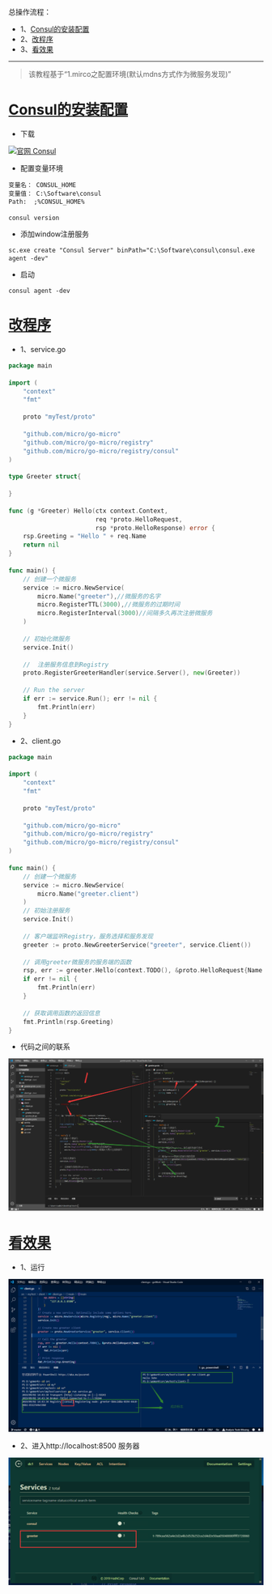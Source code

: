 总操作流程：
- 1、[Consul的安装配置](#go-01)
- 2、[改程序](#go-02)
- 3、[看效果](#go-03)

***

> 该教程基于“1.mirco之配置环境(默认mdns方式作为微服务发现)”

# <a name="go-01" href="#" >Consul的安装配置</a>

- 下载

[![](https://img.shields.io/badge/官网-Consul-red.svg "官网 Consul")](https://www.consul.io/downloads.html)

- 配置变量环境

```
变量名： CONSUL_HOME
变量值： C:\Software\consul
Path:  ;%CONSUL_HOME%

consul version
```

- 添加window注册服务

```
sc.exe create "Consul Server" binPath="C:\Software\consul\consul.exe agent -dev"
```

- 启动

```
consul agent -dev
```

# <a name="go-02" href="#" >改程序</a>

- 1、service.go

```go
package main

import (
	"context"
	"fmt"

	proto "myTest/proto"

	"github.com/micro/go-micro"
	"github.com/micro/go-micro/registry"
	"github.com/micro/go-micro/registry/consul"
)

type Greeter struct{

}

func (g *Greeter) Hello(ctx context.Context, 
						req *proto.HelloRequest, 
						rsp *proto.HelloResponse) error {
	rsp.Greeting = "Hello " + req.Name
	return nil
}

func main() {
	// 创建一个微服务
	service := micro.NewService(
		micro.Name("greeter"),//微服务的名字
        micro.RegisterTTL(3000),//微服务的过期时间
        micro.RegisterInterval(3000)//间隔多久再次注册微服务
	)

	// 初始化微服务
	service.Init()

	//  注册服务信息到Registry
	proto.RegisterGreeterHandler(service.Server(), new(Greeter))

	// Run the server
	if err := service.Run(); err != nil {
		fmt.Println(err)
	}
}

```

- 2、client.go

```go
package main

import (
	"context"
	"fmt"

	proto "myTest/proto"

	"github.com/micro/go-micro"
	"github.com/micro/go-micro/registry"
	"github.com/micro/go-micro/registry/consul"
)

func main() {
	// 创建一个微服务
	service := micro.NewService(
		micro.Name("greeter.client")
	)
	// 初始注册服务
	service.Init()

	// 客户端监听Registry，服务选择和服务发现
	greeter := proto.NewGreeterService("greeter", service.Client())

	// 调用greeter微服务的服务端的函数
	rsp, err := greeter.Hello(context.TODO(), &proto.HelloRequest{Name: "John"})
	if err != nil {
		fmt.Println(err)
	}

	// 获取调用函数的返回信息
	fmt.Println(rsp.Greeting)
}
```

- 代码之间的联系

![](image/1-2.png)

# <a name="go-03" href="#" >看效果</a>

- 1、运行

![](image/2-1.png)

- 2、进入http://localhost:8500 服务器

![](image/2-2.png)